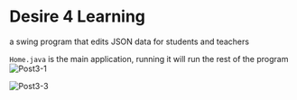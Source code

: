 # Desire 4 Learning
a swing program that edits JSON data for students and teachers

```Home.java``` is the main application, running it will run the rest of the program
![Post3-1](https://user-images.githubusercontent.com/74692833/122628026-d564ce00-d070-11eb-9755-e80eb752c85b.png)

![Post3-3](https://user-images.githubusercontent.com/74692833/122628032-dac21880-d070-11eb-88d7-97a835e1afc5.png)
